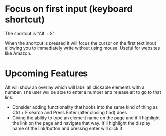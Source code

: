 # Focus on first input (keyboard shortcut)
The shortcut is "Alt + S"

When the shortcut is pressed it will focus the cursor on the first text input allowing you to immediately write without using mouse. Useful for websites like Amazon.


# Upcoming Features
Alt will show an overlay which will label all clickable elements with a number.  The user will be able to enter a number and release alt to go to that link.  
- Consider adding functionality that hooks into the same kind of thing as Ctrl + F search and Press Enter (after closing find) does
- Giving the ability to type an element name on the page and it'll highlight the link on the page and navigate that way.  It'll highlight the display name of the link/button and pressing enter will click it

